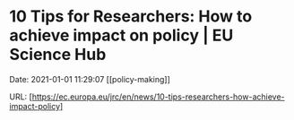 # 10 Tips for Researchers: How to achieve impact on policy | EU Science Hub

Date: 2021-01-01 11:29:07
[[policy-making]]

URL: [https://ec.europa.eu/jrc/en/news/10-tips-researchers-how-achieve-impact-policy]
